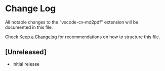 # Change Log

All notable changes to the "vscode-cv-md2pdf" extension will be documented in this file.

Check [Keep a Changelog](http://keepachangelog.com/) for recommendations on how to structure this file.

## [Unreleased]

- Initial release